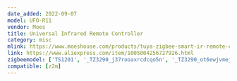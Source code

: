 ```yaml
---
date_added: 2022-09-07
model: UFO-R11
vendor: Moes
title: Universal Infrared Remote Controller
category: misc
mlink: https://www.moeshouse.com/products/tuya-zigbee-smart-ir-remote-control-universal-infrared-remote-controller-for-smart-home-for-ac-tv-dvd
link: https://www.aliexpress.com/item/1005004256727926.html
zigbeemodel: ['TS1201', '_TZ3290_j37rooaxrcdcqo5n', '_TZ3290_ot6ewjvmejq5ekhl']
compatible: [z2m]
---
```




